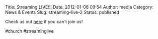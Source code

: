 Title: Streaming LIVE!!!
Date: 2012-01-08 09:54
Author: media
Category: News &amp; Events
Slug: streaming-live-2
Status: published

Check us out
[here](http://ffc-upstate.org/?p=405 "Streaming LIVE!!!") if you can't
join us!

\#church \#streaminglive
